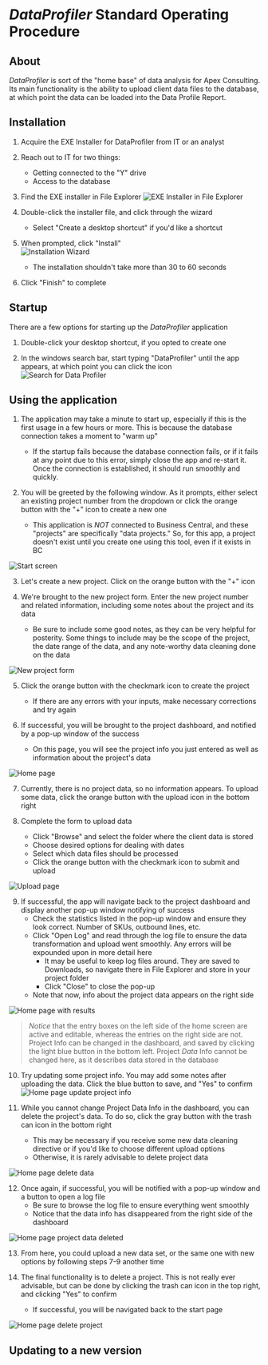 # *DataProfiler* Standard Operating Procedure

## About

*DataProfiler* is sort of the "home base" of data analysis for Apex Consulting. Its main functionality is the ability to upload client data files to the database, at which point the data can be loaded into the Data Profile Report.


## Installation

1. Acquire the EXE Installer for DataProfiler from IT or an analyst

2. Reach out to IT for two things:  
    - Getting connected to the "Y" drive  
    - Access to the database

3. Find the EXE installer in File Explorer
![EXE Installer in File Explorer](./screenshots/data%20profiler%20exe%20file%20explorer.png)

4. Double-click the installer file, and click through the wizard  
    - Select "Create a desktop shortcut" if you'd like a shortcut  

5. When prompted, click "Install"  
    ![Installation Wizard](./screenshots/installation%20wizard.png)  
    - The installation shouldn't take more than 30 to 60 seconds

6. Click "Finish" to complete


## Startup

There are a few options for starting up the *DataProfiler* application

1. Double-click your desktop shortcut, if you opted to create one  

2. In the windows search bar, start typing "DataProfiler" until the app appears, at which point you can click the icon  
![Search for Data Profiler](./screenshots/search%20for%20data%20profiler.png)  


## Using the application

1. The application may take a minute to start up, especially if this is the first usage in a few hours or more. This is because the database connection takes a moment to "warm up"    
    - If the startup fails because the database connection fails, or if it fails at any point due to this error, simply close the app and re-start it. Once the connection is established, it should run smoothly and quickly.  

2. You will be greeted by the following window. As it prompts, either select an existing project number from the dropdown or click the orange button with the "+" icon to create a new one  
    - This application is *NOT* connected to Business Central, and these "projects" are specifically "data projects." So, for this app, a project doesn't exist until you create one using this tool, even if it exists in BC    

![Start screen](./screenshots/start%20screen.png)

3. Let's create a new project. Click on the orange button with the "+" icon  

4. We're brought to the new project form. Enter the new project number and related information, including some notes about the project and its data    
    - Be sure to include some good notes, as they can be very helpful for posterity. Some things to include may be the scope of the project, the date range of the data, and any note-worthy data cleaning done on the data  
    
![New project form](./screenshots/new%20project%20page.png)  

5. Click the orange button with the checkmark icon to create the project  
    - If there are any errors with your inputs, make necessary corrections and try again  

6. If successful, you will be brought to the project dashboard, and notified by a pop-up window of the success  
    - On this page, you will see the project info you just entered as well as information about the project's data  
    
![Home page](./screenshots/home%20page.png)  

7. Currently, there is no project data, so no information appears. To upload some data, click the orange button with the upload icon in the bottom right  

8. Complete the form to upload data  
    - Click "Browse" and select the folder where the client data is stored  
    - Choose desired options for dealing with dates  
    - Select which data files should be processed  
    - Click the orange button with the checkmark icon to submit and upload  
    
![Upload page](./screenshots/upload%20page.png)  

9. If successful, the app will navigate back to the project dashboard and display another pop-up window notifying of success  
    - Check the statistics listed in the pop-up window and ensure they look correct. Number of SKUs, outbound lines, etc.  
    - Click "Open Log" and read through the log file to ensure the data transformation and upload went smoothly. Any errors will be expounded upon in more detail here  
        - It may be useful to keep log files around. They are saved to Downloads, so navigate there in File Explorer and store in your project folder  
        - Click "Close" to close the pop-up  
    - Note that now, info about the project data appears on the right side  
    
![Home page with results](./screenshots/home%20page%20upload%20results.png)  


> *Notice* that the entry boxes on the left side of the home screen are active and editable, whereas the entries on the right side are not. Project Info can be changed in the dashboard, and saved by clicking the light blue button in the bottom left. Project *Data* Info cannot be changed here, as it describes data stored in the database  

10. Try updating some project info. You may add some notes after uploading the data. Click the blue button to save, and "Yes" to confirm    
![Home page update project info](./screenshots/home%20page%20update%20project%20info.png)  

11. While you cannot change Project Data Info in the dashboard, you can delete the project's data. To do so, click the gray button with the trash can icon in the bottom right  
    - This may be necessary if you receive some new data cleaning directive or if you'd like to choose different upload options  
    - Otherwise, it is rarely advisable to delete project data  
    
![Home page delete data](./screenshots/home%20page%20delete%20project%20data.png)  

12. Once again, if successful, you will be notified with a pop-up window and a button to open a log file  
    - Be sure to browse the log file to ensure everything went smoothly  
    - Notice that the data info has disappeared from the right side of the dashboard  

![Home page project data deleted](./screenshots/home%20page%20project%20data%20deleted.png)  

13. From here, you could upload a new data set, or the same one with new options by following steps 7-9 another time  

14. The final functionality is to delete a project. This is not really ever advisable, but can be done by clicking the trash can icon in the top right, and clicking "Yes" to confirm  
    - If successful, you will be navigated back to the start page  

![Home page delete project](./screenshots/home%20page%20delete%20project.png)  


## Updating to a new version